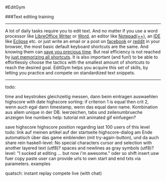 #EditGym

###Text editing training

---

A lot of daily tasks require you to edit text. And no matter if you use a word processor like [LibreOffice Writer](https://www.libreoffice.org/discover/writer) or [Word](http://en.wikipedia.org/wiki/Microsoft_Word), an editor like [Notepad(++)](http://notepad-plus-plus.org), an [IDE](http://en.wikipedia.org/wiki/Integrated_development_environment) like [Eclipse](https://eclipse.org) etc. or just write an email or a post on [facebook](http://www.facebook.com) or [reddit](http://www.reddit.com) in your browser, the most basic default keyboard shortcuts are the same. And knowing them can [save you precious time](http://lifehacker.com/5970089/back-to-the-basics-learn-to-use-keyboard-shortcuts-like-a-ninja).
But real efficiency is not reached by [just memorizing all shortcuts](https://www.shortcutfoo.com). It is also important (and fun!) to be able to effortlessly choose the tactics with the smallest amount of shortcuts to reach the desired goal.
EditGym helps you acquire this set of skills, by letting you practice and compete on standardized text snippets.

---

todo:

time and keystrokes gleichzeitig messen, dann beim eintragen auswaehlen
highscore with date
highscore sorting: if criterion 1 is equal then crit 2, wenn auch egal dann timestamp, wenn das equal dann name. Kombination aus allem unique in der DB.
leerzeichen, tabs und zeilenumbrueche anzeigen
line numbers
help: tutorial mit animated gif einfuegen?

save highscore
highscore position regarding last 100 users of this level
todo: link auf meinen artikel auf der startseite
highscore-dialog am Ende automatisch über das game einblenden (mit try-again-button), und da auch share rein
haskell-level: No special characters
cursor and selection with another layered text (utf8)?
spaces and newlines as gray symbols (utf8)?
level: "I sucked at editing ... but now i'm awesome." oder so
shift insert usw fuer copy paste
user can provide urls to own start and end txts via parameters.
examples

quatsch:
instant replay
compete live (with chat)
